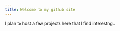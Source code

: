 ```yaml
---
title: Welcome to my github site
---
```

I plan to host a few projects here that I find interestng.. 

